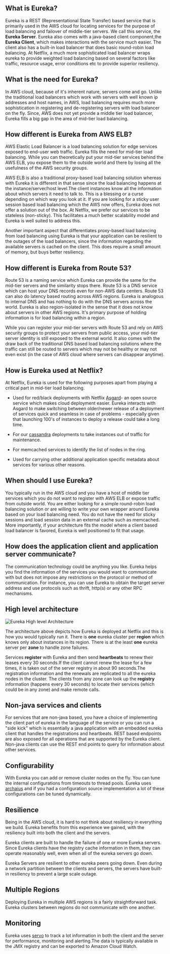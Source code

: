 ## What is Eureka?

Eureka is a REST (Representational State Transfer) based service that is primarily used in the AWS cloud for locating services for the purpose of load balancing and failover of middle-tier servers. We call this service, the **Eureka Server**. Eureka also comes with a java-based client component,the **Eureka Client**, which makes interactions with the service much easier. The client also has a built-in load balancer that does basic round-robin load balancing. At Netflix, a much more sophisticated load balancer wraps eureka to provide weighted load balancing based on several factors like traffic, resource usage, error conditions etc to provide superior resiliency.

## What is the need for Eureka?

In AWS cloud, because of it's inherent nature, servers come and go. Unlike the traditional load balancers which work with servers with well known ip addresses and host names, in AWS, load balancing requires much more sophistication in registering and de-registering servers with load balancer on the fly. Since, AWS does not yet provide a middle tier load balancer, Eureka fills a big gap in the area of mid-tier load balancing.

## How different is Eureka from AWS ELB?

AWS Elastic Load Balancer is a load balancing solution for edge services exposed to end-user web traffic. Eureka fills the need for mid-tier load balancing. While you can theoretically put your mid-tier services behind the AWS ELB, you expose them to the outside world and there by losing all the usefulness of the AWS security groups.

AWS ELB is also a traditional proxy-based load balancing solution whereas with Eureka it is different in that sense since the load balancing happens at the instance/server/host level.The client instances know all the information about which servers it need to talk to. This is a blessing or a curse depending on which way you look at it. If you are looking for a sticky user session based load balancing which the AWS now offers, Eureka does not offer a solution out of the box. At Netflix, we prefer our services to be stateless (non-sticky). This facilitates a much better scalability model and Eureka is well suited to address this.

Another important aspect that differentiates proxy-based load balancing from load balancing using Eureka is that your application can be resilient to the outages of the load balancers, since the information regarding the available servers is cached on the client. This does require a small amount of memory, but buys better resiliency.

## How different is Eureka from Route 53?

Route 53 is a naming service which Eureka can provide the same for the mid-tier servers and the similarity stops there. Route 53 is a DNS service which can host your DNS records even for non-AWS data centers. Route 53 can also do latency based routing across AWS regions. Eureka is analogous to internal DNS and has nothing to do with the DNS servers across the world. Eureka is also region-isolated in the sense that it does not know about servers in other AWS regions. It's primary purpose of holding information is for load balancing within a region.

While you can register your mid-tier servers with Route 53 and rely on AWS security groups to protect your servers from public access, your mid-tier server identity is still exposed to the external world. It also comes with the draw back of the traditional DNS based load balancing solutions where the traffic can still be routed to servers which may not be healthy or may not even exist (in the case of AWS cloud where servers can disappear anytime).

## How is Eureka used at Netflix?
At Netflix, Eureka is used for the following purposes apart from playing a critical part in mid-tier load balancing.

* Used for red/black deployments with Netflix [Asgard](https://github.com/Netflix/asgard)- an open source service which makes cloud deployment easier. Eureka interacts with Asgard to make switching between older/newer release of a deployment of services quick and seamless in case of problems - especially given that launching 100's of instances to deploy a release could take a long time.

* For our [cassandra](https://github.com/Netflix/Priam) deployments to take instances out of traffic for maintenance.

* For memcached services to identify the list of nodes in the ring.

* Used for carrying other additional application specific metadata about services for various other reasons.

## When should I use Eureka?

You typically run in the AWS cloud and you have a host of middle tier services which you do not want to register with AWS ELB or expose traffic from outside world. You are either looking for a simple round-robin load balancing solution or are willing to write your own wrapper around Eureka based on your load balancing need. You do not have the need for sticky sessions and load session data in an external cache such as memcached. More importantly, if your architecture fits the model where a client based load balancer is favored, Eureka is well positioned to fit that usage.

## How does the application client and application server communicate? 

The communication technology could be anything you like. Eureka helps you find the information of the services you would want to communicate with but does not impose any restrictions on the protocol or method of communication. For instance, you can use Eureka to obtain the target server address and use protocols such as thrift, http(s) or any other RPC mechanisms.


## High level architecture
![Eureka High level Architecture](https://github.com/Netflix/eureka/raw/master/images/eureka_architecture.png)

The architecture above depicts how Eureka is deployed at Netflix and this is how you would typically run it. There is  **one** eureka cluster per **region** which knows only about instances in its region. There is at the least **one** eureka server per **zone** to handle zone failures.

Services **register** with Eureka and then send **heartbeats** to renew their leases every 30 seconds.If the client cannot renew the lease for a few times, it is taken out of the server registry in about 90 seconds.The registration information and the renewals are replicated to all the eureka nodes in the cluster. The clients from any zone can look up the **registry** information (happens every 30 seconds) to locate their services (which could be in any zone) and make remote calls.

## Non-java services and clients

For services that are non-java based, you have a choice of implementing the client part of eureka in the language of the service or you can run a "side kick" which is essentially a java application with an embedded eureka client that handles the registrations and heartbeats. REST based endpoints are also exposed for all operations that are supported by the Eureka client. Non-java clients can use the REST end points to query for information about other services.

## Configurability

With Eureka you can add or remove cluster nodes on the fly. You can tune the internal configurations from timeouts to thread pools. Eureka uses [archaius](https://github.com/Netflix/archaius) and if you had a configuration source implementation a lot of these configurations can be tuned dynamically.

## Resilience

Being in the AWS cloud, it is hard to not think about resiliency in everything we build. Eureka benefits from this experience we gained, with the resiliency built into both the client and the servers.

Eureka clients are built to handle the failure of one or more Eureka servers. Since Eureka clients have the registry cache information in them, they can operate reasonably well, even when all of the eureka servers go down.

Eureka Servers are resilient to other eureka peers going down. Even during a network partition between the clients and servers, the servers have built-in resiliency to prevent a large scale outage.

## Multiple Regions

Deploying Eureka in multiple AWS regions is a fairly straightforward task. Eureka clusters between regions do not communicate with one another.

## Monitoring

Eureka uses [servo](https://github.com/Netflix/servo/wiki) to track a lot information in both the client and the server for performance, monitoring and alerting.The data is typically available in the JMX registry and can be exported to Amazon Cloud Watch.

